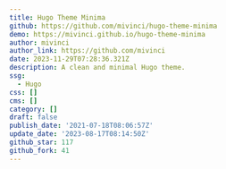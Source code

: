 ```yaml
---
title: Hugo Theme Minima
github: https://github.com/mivinci/hugo-theme-minima
demo: https://mivinci.github.io/hugo-theme-minima
author: mivinci
author_link: https://github.com/mivinci
date: 2023-11-29T07:28:36.321Z
description: A clean and minimal Hugo theme.
ssg:
  - Hugo
css: []
cms: []
category: []
draft: false
publish_date: '2021-07-18T08:06:57Z'
update_date: '2023-08-17T08:14:50Z'
github_star: 117
github_fork: 41
---
```

